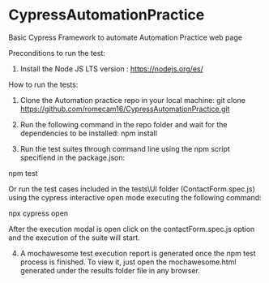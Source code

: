 # CypressAutomationPractice
Basic Cypress Framework to automate Automation Practice web page

Preconditions to run the test:

1. Install the Node JS LTS version : https://nodejs.org/es/

How to run the tests:

1. Clone the Automation practice repo in your local machine: git clone https://github.com/romecam16/CypressAutomationPractice.git

2. Run the following command in the repo folder and wait for the dependencies to be installed: 
npm install

3. Run the test suites through command line using the npm script specifiend in the package.json:

npm test

Or run the test cases included in the tests\UI folder (ContactForm.spec.js) using the cypress interactive open mode executing the following command:

npx cypress open

After the execution modal is open click on the contactForm.spec.js option and the execution of the suite will start.

4. A mochawesome test execution report is generated once the npm test process is finished.
To view it, just open the mochawesome.html generated under the results folder file in any browser.